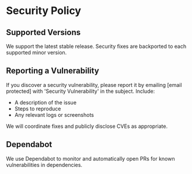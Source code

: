 # Security Policy

## Supported Versions
We support the latest stable release. Security fixes are backported to each supported minor version.

## Reporting a Vulnerability
If you discover a security vulnerability, please report it by emailing [email protected] with 'Security Vulnerability' in the subject. Include:
- A description of the issue
- Steps to reproduce
- Any relevant logs or screenshots

We will coordinate fixes and publicly disclose CVEs as appropriate.

## Dependabot
We use Dependabot to monitor and automatically open PRs for known vulnerabilities in dependencies. 